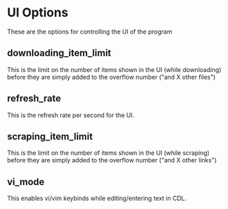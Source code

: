 
# UI Options
These are the options for controlling the UI of the program



## downloading_item_limit

This is the limit on the number of items shown in the UI (while downloading) before they are simply added to the overflow number ("and X other files")



## refresh_rate

This is the refresh rate per second for the UI.



## scraping_item_limit

This is the limit on the number of items shown in the UI (while scraping) before they are simply added to the overflow number ("and X other links")



## vi_mode

This enables vi/vim keybinds while editing/entering text in CDL.
